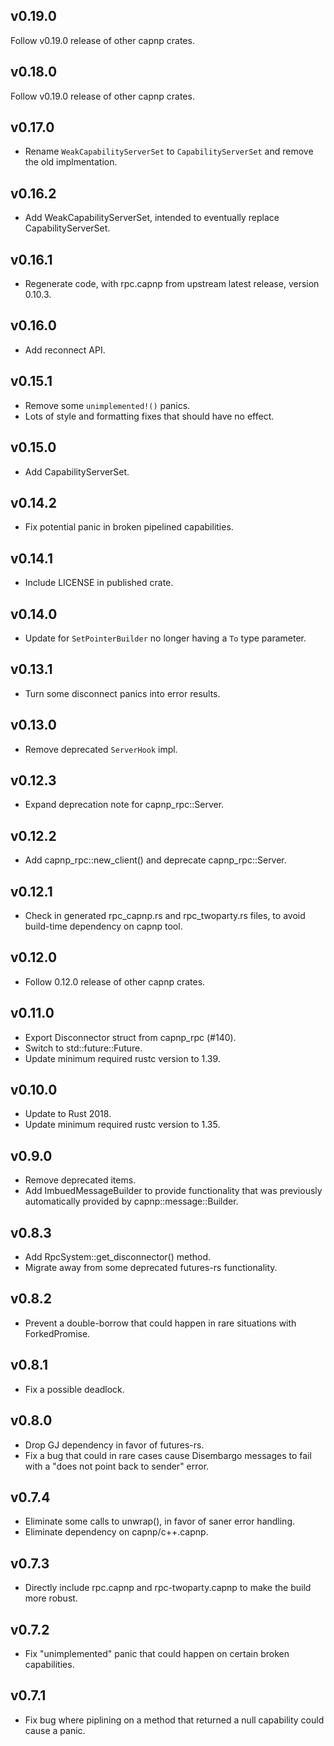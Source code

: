 ## v0.19.0
Follow v0.19.0 release of other capnp crates.

## v0.18.0
Follow v0.19.0 release of other capnp crates.

## v0.17.0
- Rename `WeakCapabilityServerSet` to `CapabilityServerSet` and remove the old implmentation.

## v0.16.2
- Add WeakCapabilityServerSet, intended to eventually replace CapabilityServerSet.

## v0.16.1
- Regenerate code, with rpc.capnp from upstream latest release, version 0.10.3.

## v0.16.0
- Add reconnect API.

## v0.15.1
- Remove some `unimplemented!()` panics.
- Lots of style and formatting fixes that should have no effect.

## v0.15.0
- Add CapabilityServerSet.

## v0.14.2
- Fix potential panic in broken pipelined capabilities.

## v0.14.1
- Include LICENSE in published crate.

## v0.14.0
- Update for `SetPointerBuilder` no longer having a `To` type parameter.

## v0.13.1
- Turn some disconnect panics into error results.

## v0.13.0
- Remove deprecated `ServerHook` impl.

## v0.12.3
- Expand deprecation note for capnp_rpc::Server.

## v0.12.2
- Add capnp_rpc::new_client() and deprecate capnp_rpc::Server.

## v0.12.1
- Check in generated rpc_capnp.rs and rpc_twoparty.rs files, to avoid build-time dependency on capnp tool.

## v0.12.0
- Follow 0.12.0 release of other capnp crates.

## v0.11.0
- Export Disconnector struct from capnp_rpc (#140).
- Switch to std::future::Future.
- Update minimum required rustc version to 1.39.

## v0.10.0
- Update to Rust 2018.
- Update minimum required rustc version to 1.35.

## v0.9.0
- Remove deprecated items.
- Add ImbuedMessageBuilder to provide functionality that was previously automatically provided
  by capnp::message::Builder.

## v0.8.3
- Add RpcSystem::get_disconnector() method.
- Migrate away from some deprecated futures-rs functionality.

## v0.8.2
- Prevent a double-borrow that could happen in rare situations with ForkedPromise.

## v0.8.1
- Fix a possible deadlock.

## v0.8.0
- Drop GJ dependency in favor of futures-rs.
- Fix a bug that could in rare cases cause Disembargo messages to fail with a
  "does not point back to sender" error.

## v0.7.4
- Eliminate some calls to unwrap(), in favor of saner error handling.
- Eliminate dependency on capnp/c++.capnp.

## v0.7.3
- Directly include rpc.capnp and rpc-twoparty.capnp to make the build more robust.

## v0.7.2
- Fix "unimplemented" panic that could happen on certain broken capabilities.

## v0.7.1
- Fix bug where piplining on a method that returned a null capability could cause a panic.
